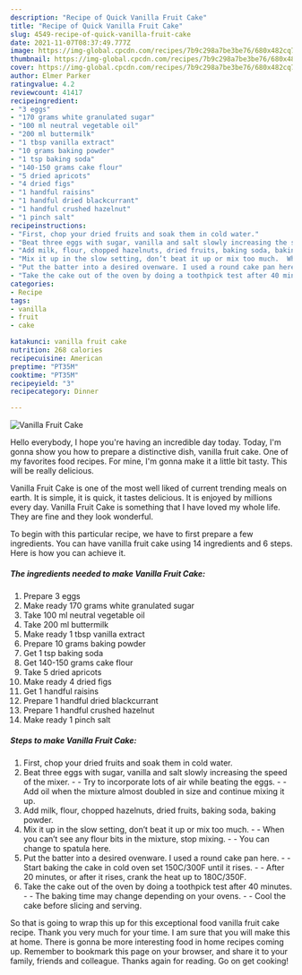 ```yaml
---
description: "Recipe of Quick Vanilla Fruit Cake"
title: "Recipe of Quick Vanilla Fruit Cake"
slug: 4549-recipe-of-quick-vanilla-fruit-cake
date: 2021-11-07T08:37:49.777Z
image: https://img-global.cpcdn.com/recipes/7b9c298a7be3be76/680x482cq70/vanilla-fruit-cake-recipe-main-photo.jpg
thumbnail: https://img-global.cpcdn.com/recipes/7b9c298a7be3be76/680x482cq70/vanilla-fruit-cake-recipe-main-photo.jpg
cover: https://img-global.cpcdn.com/recipes/7b9c298a7be3be76/680x482cq70/vanilla-fruit-cake-recipe-main-photo.jpg
author: Elmer Parker
ratingvalue: 4.2
reviewcount: 41417
recipeingredient:
- "3 eggs"
- "170 grams white granulated sugar"
- "100 ml neutral vegetable oil"
- "200 ml buttermilk"
- "1 tbsp vanilla extract"
- "10 grams baking powder"
- "1 tsp baking soda"
- "140-150 grams cake flour"
- "5 dried apricots"
- "4 dried figs"
- "1 handful raisins"
- "1 handful dried blackcurrant"
- "1 handful crushed hazelnut"
- "1 pinch salt"
recipeinstructions:
- "First, chop your dried fruits and soak them in cold water."
- "Beat three eggs with sugar, vanilla and salt slowly increasing the speed of the mixer.  Try to incorporate lots of air while beating the eggs.  Add oil when the mixture almost doubled in size and continue mixing it up."
- "Add milk, flour, chopped hazelnuts, dried fruits, baking soda, baking powder."
- "Mix it up in the slow setting, don’t beat it up or mix too much.  When you can’t see any flour bits in the mixture, stop mixing.  You can change to spatula here."
- "Put the batter into a desired ovenware. I used a round cake pan here.  Start baking the cake in cold oven set 150C/300F until it rises.  After 20 minutes, or after it rises, crank the heat up to 180C/350F."
- "Take the cake out of the oven by doing a toothpick test after 40 minutes.  The baking time may change depending on your ovens.  Cool the cake before slicing and serving."
categories:
- Recipe
tags:
- vanilla
- fruit
- cake

katakunci: vanilla fruit cake 
nutrition: 268 calories
recipecuisine: American
preptime: "PT35M"
cooktime: "PT35M"
recipeyield: "3"
recipecategory: Dinner

---
```



![Vanilla Fruit Cake](https://img-global.cpcdn.com/recipes/7b9c298a7be3be76/680x482cq70/vanilla-fruit-cake-recipe-main-photo.jpg)

Hello everybody, I hope you're having an incredible day today. Today, I'm gonna show you how to prepare a distinctive dish, vanilla fruit cake. One of my favorites food recipes. For mine, I'm gonna make it a little bit tasty. This will be really delicious.



Vanilla Fruit Cake is one of the most well liked of current trending meals on earth. It is simple, it is quick, it tastes delicious. It is enjoyed by millions every day. Vanilla Fruit Cake is something that I have loved my whole life. They are fine and they look wonderful.


To begin with this particular recipe, we have to first prepare a few ingredients. You can have vanilla fruit cake using 14 ingredients and 6 steps. Here is how you can achieve it.

<!--inarticleads1-->

##### The ingredients needed to make Vanilla Fruit Cake:

1. Prepare 3 eggs
1. Make ready 170 grams white granulated sugar
1. Take 100 ml neutral vegetable oil
1. Take 200 ml buttermilk
1. Make ready 1 tbsp vanilla extract
1. Prepare 10 grams baking powder
1. Get 1 tsp baking soda
1. Get 140-150 grams cake flour
1. Take 5 dried apricots
1. Make ready 4 dried figs
1. Get 1 handful raisins
1. Prepare 1 handful dried blackcurrant
1. Prepare 1 handful crushed hazelnut
1. Make ready 1 pinch salt




<!--inarticleads2-->

##### Steps to make Vanilla Fruit Cake:

1. First, chop your dried fruits and soak them in cold water.
1. Beat three eggs with sugar, vanilla and salt slowly increasing the speed of the mixer. -  - Try to incorporate lots of air while beating the eggs. -  - Add oil when the mixture almost doubled in size and continue mixing it up.
1. Add milk, flour, chopped hazelnuts, dried fruits, baking soda, baking powder.
1. Mix it up in the slow setting, don’t beat it up or mix too much. -  - When you can’t see any flour bits in the mixture, stop mixing. -  - You can change to spatula here.
1. Put the batter into a desired ovenware. I used a round cake pan here. -  - Start baking the cake in cold oven set 150C/300F until it rises. -  - After 20 minutes, or after it rises, crank the heat up to 180C/350F.
1. Take the cake out of the oven by doing a toothpick test after 40 minutes. -  - The baking time may change depending on your ovens. -  - Cool the cake before slicing and serving.




So that is going to wrap this up for this exceptional food vanilla fruit cake recipe. Thank you very much for your time. I am sure that you will make this at home. There is gonna be more interesting food in home recipes coming up. Remember to bookmark this page on your browser, and share it to your family, friends and colleague. Thanks again for reading. Go on get cooking!
